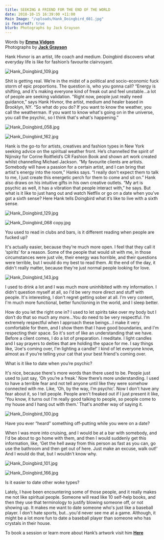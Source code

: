 ```yaml
---
title: SEEKING A FRIEND FOR THE END OF THE WORLD
date: 2018-10-15 16:39:00 +11:00
Main Image: "/uploads/Hank_Doingbird_081.jpg"
is featured?: true
blurb: Photographs by Jack Grayson
---
```


Words by **[Emma Vidgen](https://www.instagram.com/emma_vee/)**  
Photographs by **[Jack Grayson](https://www.instagram.com/jackgrayson/)**

Hank Hivnor is an artist, life coach and medium. Doingbird discovers what everyday life is like for fashion’s favourite clairvoyant.

![Hank_Doingbird_109.jpg](/uploads/Hank_Doingbird_109.jpg)

Shit is getting real. We’re in the midst of a political and socio-economic fuck storm of epic proportions. The question is, who you gonna call? “Energy is shifting, and it's making everyone kind of freak out and feel unstable…a lot of people are seeking validation. "Right now, people just really need guidance,” says Hank Hivnor, the artist, medium and healer based in Brooklyn, NY. “So what do you do? If you want to know the weather, you call the weatherman. If you want to know what's going on in the universe, you call the psychic, so I think that's what's happening.”

![Hank_Doingbird_058.jpg](/uploads/Hank_Doingbird_058.jpg)

![Hank_Doingbird_162.jpg](/uploads/Hank_Doingbird_162.jpg)

Hank is the go-to for artists, creatives and fashion types in New York seeking advice on the spiritual weather front. He’s channelled the spirit of Nijinsky for Corine Roitfield’s CR Fashion Book and shown art work created whilst channelling Michael Jackson. “My favourite clients are artists. Somebody will have a passion for a certain artist, and I can bring that artist's energy into the room,” Hanks says. “I really don't expect them to talk to me, I just create this energetic perch for them to come and sit on.” Hank also draws on his intuitive gifts in his own creative outlets. “My art is psychic as well, it has a vibration that people interact with,” he says. But what is it like to just hang out and watch Netflix or go on a date when you’ve got a sixth sense? Here Hank tells Doingbird what it’s like to live with a sixth sense.

![Hank_Doingbird_129.jpg](/uploads/Hank_Doingbird_129.jpg)

![Hank_Doingbird_068 copy.jpg](/uploads/Hank_Doingbird_068%20copy.jpg)

You used to read in clubs and bars, is it different reading when people are fucked up? 

It's actually easier, because they're much more open. I feel that they call it ‘spirits’ for a reason. Some of the people that would sit with me, in those circumstances were just vile, their energy was horrible, and their questions were terrible, but I would do my best to read them. At the end of the day, it didn't really matter, because they're just normal people looking for love.

![Hank_Doingbird_143.jpg](/uploads/Hank_Doingbird_143.jpg)


I used to drink a lot and I was much more uninhibited with my information. I didn't question myself at all, so I'd be very more direct and stuff with people. It's interesting, I don't regret getting sober at all. I'm very content, I'm much more functional, better functioning in the world, and I sleep better.

 How do you let the right one in?
I used to let spirits take over my body but I don’t do that so much any more…You do need to be very respectful. I’m extremely respectful when I approach these beings…I make it very comfortable for them, and I show them that I have good boundaries, and I'm respecting their space. So it's sort of like an understanding that we have. 
Before a client comes, I do a lot of preparation. I meditate. I light candles and I say prayers to deities that are holding the space for me. I say things like, ‘Joe's coming over, I'm lighting a candle!’ I kind of let everyone know, almost as if you’re telling your cat that your best friend's coming over. 

What is it like to date when you’re psychic?

It's nice, because there's more words than there used to be. People just used to just say, ‘Oh you’re a freak.’ Now there’s more understanding. I used to have a terrible fear and not tell anyone until like they were somehow connected with me. Like, ‘Oh, by the way, I’m psychic’. Now I don't have any fear about it, so I tell people. People aren't freaked out if I just present it like, ‘You know, it turns out I'm really good talking to people, so people come to my house and I hang out with them.’ That's another way of saying it.

![Hank_Doingbird_100.jpg](/uploads/Hank_Doingbird_100.jpg)

Have you ever “heard” something off-putting while you were on a date? 

When I was more into cruising, and I would be at a bar with somebody, and I'd be about to go home with them, and then I would suddenly get this information, like, ‘Get the hell away from this person as fast as you can, go use the bathroom and then get out of here. Just make an excuse, walk out!’ And I would do that, but I wouldn't know why. 

![Hank_Doingbird_101.jpg](/uploads/Hank_Doingbird_101.jpg)

![Hank_Doingbird_166.jpg](/uploads/Hank_Doingbird_166.jpg)

Is it easier to date other woke types?

Lately, I have been encountering some of those people, and it really makes me not like spiritual people. Someone will read like 10 self-help books, and then they use that terminology to justify blowing someone off, or not showing up. It makes me want to date someone who's just like a baseball player. I don't hate sports, but...you'd never see me at a game. Although, it might be a lot more fun to date a baseball player than someone who has crystals in their house. 

To book a session or learn more about Hank’s artwork visit him **[Here](https://www.hankhivnor.com/)**